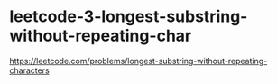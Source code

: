 # leetcode-3-longest-substring-without-repeating-char

https://leetcode.com/problems/longest-substring-without-repeating-characters
